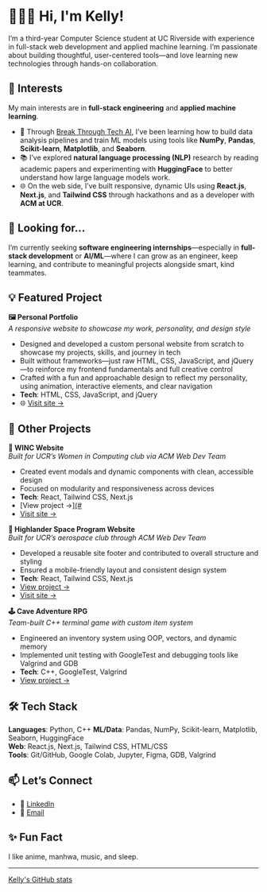 # 👩🏻‍💻 Hi, I'm Kelly!

I’m a third-year Computer Science student at UC Riverside with experience in full-stack web development and applied machine learning. I’m passionate about building thoughtful, user-centered tools—and love learning new technologies through hands-on collaboration.

## 🤖 Interests

My main interests are in **full-stack engineering** and **applied machine learning**.

- 🧠 Through [Break Through Tech AI](https://breakthroughtech.org/), I’ve been learning how to build data analysis pipelines and train ML models using tools like **NumPy**, **Pandas**, **Scikit-learn**, **Matplotlib**, and **Seaborn**.
- 📚 I’ve explored **natural language processing (NLP)** research by reading academic papers and experimenting with **HuggingFace** to better understand how large language models work.
- 🌐 On the web side, I’ve built responsive, dynamic UIs using **React.js**, **Next.js**, and **Tailwind CSS** through hackathons and as a developer with **ACM at UCR**.

## 🌱 Looking for...

I’m currently seeking **software engineering internships**—especially in **full-stack development** or **AI/ML**—where I can grow as an engineer, keep learning, and contribute to meaningful projects alongside smart, kind teammates.

## 💡 Featured Project

**🖼️ Personal Portfolio**  
*A responsive website to showcase my work, personality, and design style*  
- Designed and developed a custom personal website from scratch to showcase my projects, skills, and journey in tech
- Built without frameworks—just raw HTML, CSS, JavaScript, and jQuery—to reinforce my frontend fundamentals and full creative control
- Crafted with a fun and approachable design to reflect my personality, using animation, interactive elements, and clear navigation
- **Tech**: HTML, CSS, JavaScript, and jQuery
- 🌐 [Visit site →](https://kellyma626.github.io)

## 🚀 Other Projects

**🌸 WINC Website**  
*Built for UCR’s Women in Computing club via ACM Web Dev Team*  
- Created event modals and dynamic components with clean, accessible design  
- Focused on modularity and responsiveness across devices  
- **Tech**: React, Tailwind CSS, Next.js  
- [View project →][(#](https://github.com/acm-ucr/winc-website)
- [Visit site →](https://winc.cs.ucr.edu/)

**🚀 Highlander Space Program Website**  
*Built for UCR’s aerospace club through ACM Web Dev Team*  
- Developed a reusable site footer and contributed to overall structure and styling  
- Ensured a mobile-friendly layout and consistent design system  
- **Tech**: React, Tailwind CSS, Next.js  
- [View project →](https://github.com/acm-ucr/hsp-website)
- [Visit site →](https://hsp.ucrhighlanders.org/)

**🕹️ Cave Adventure RPG**  
*Team-built C++ terminal game with custom item system*  
- Engineered an inventory system using OOP, vectors, and dynamic memory  
- Implemented unit testing with GoogleTest and debugging tools like Valgrind and GDB  
- **Tech**: C++, GoogleTest, Valgrind  
- [View project →](https://github.com/kellyma626/rpg-cave-game)

## 🛠 Tech Stack

**Languages**: Python, C++
**ML/Data**: Pandas, NumPy, Scikit-learn, Matplotlib, Seaborn, HuggingFace  
**Web**: React.js, Next.js, Tailwind CSS, HTML/CSS  
**Tools**: Git/GitHub, Google Colab, Jupyter, Figma, GDB, Valgrind  

## 📫 Let’s Connect

- 💼 [LinkedIn](https://www.linkedin.com/in/kellyma/)
- 📧 [Email](kellyma.dev@gmail.com)

## ✨ Fun Fact

I like anime, manhwa, music, and sleep.

---
[Kelly's GitHub stats](https://github-readme-stats.vercel.app/api?username=kellyma626&show_icons=true&theme=tokyonight)
